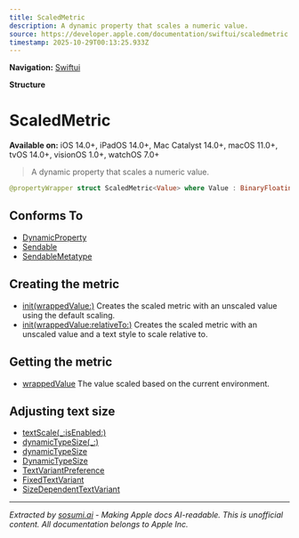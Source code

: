 ```yaml
---
title: ScaledMetric
description: A dynamic property that scales a numeric value.
source: https://developer.apple.com/documentation/swiftui/scaledmetric
timestamp: 2025-10-29T00:13:25.933Z
---
```


**Navigation:** [Swiftui](/documentation/swiftui)

**Structure**

# ScaledMetric

**Available on:** iOS 14.0+, iPadOS 14.0+, Mac Catalyst 14.0+, macOS 11.0+, tvOS 14.0+, visionOS 1.0+, watchOS 7.0+

> A dynamic property that scales a numeric value.

```swift
@propertyWrapper struct ScaledMetric<Value> where Value : BinaryFloatingPoint
```

## Conforms To

- [DynamicProperty](/documentation/swiftui/dynamicproperty)
- [Sendable](/documentation/Swift/Sendable)
- [SendableMetatype](/documentation/Swift/SendableMetatype)

## Creating the metric

- [init(wrappedValue:)](/documentation/swiftui/scaledmetric/init(wrappedvalue:)) Creates the scaled metric with an unscaled value using the default scaling.
- [init(wrappedValue:relativeTo:)](/documentation/swiftui/scaledmetric/init(wrappedvalue:relativeto:)) Creates the scaled metric with an unscaled value and a text style to scale relative to.

## Getting the metric

- [wrappedValue](/documentation/swiftui/scaledmetric/wrappedvalue) The value scaled based on the current environment.

## Adjusting text size

- [textScale(_:isEnabled:)](/documentation/swiftui/view/textscale(_:isenabled:))
- [dynamicTypeSize(_:)](/documentation/swiftui/view/dynamictypesize(_:))
- [dynamicTypeSize](/documentation/swiftui/environmentvalues/dynamictypesize)
- [DynamicTypeSize](/documentation/swiftui/dynamictypesize)
- [TextVariantPreference](/documentation/swiftui/textvariantpreference)
- [FixedTextVariant](/documentation/swiftui/fixedtextvariant)
- [SizeDependentTextVariant](/documentation/swiftui/sizedependenttextvariant)

---

*Extracted by [sosumi.ai](https://sosumi.ai) - Making Apple docs AI-readable.*
*This is unofficial content. All documentation belongs to Apple Inc.*
